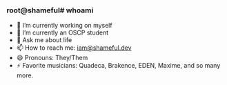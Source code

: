 ### root@shameful# whoami

- 🔭 I’m currently working on myself
- 🌱 I’m currently an OSCP student
- 💬 Ask me about life
- 📫 How to reach me: iam@shameful.dev
- 😄 Pronouns: They/Them
- ⚡ Favorite musicians: Quadeca, Brakence, EDEN, Maxime, and so many more. 

